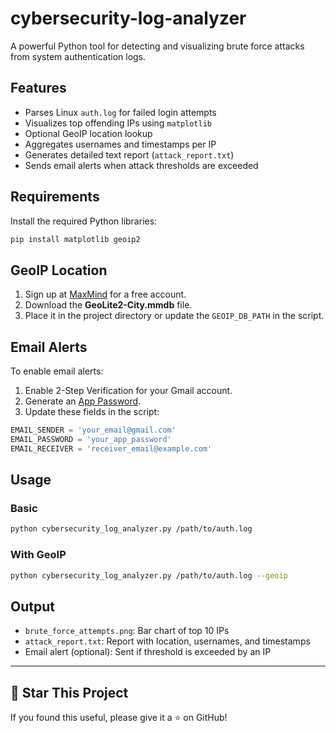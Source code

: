 # cybersecurity-log-analyzer

A powerful Python tool for detecting and visualizing brute force attacks from system authentication logs.

## Features

* Parses Linux `auth.log` for failed login attempts
* Visualizes top offending IPs using `matplotlib`
* Optional GeoIP location lookup
* Aggregates usernames and timestamps per IP
* Generates detailed text report (`attack_report.txt`)
* Sends email alerts when attack thresholds are exceeded

## Requirements

Install the required Python libraries:

```bash
pip install matplotlib geoip2
```

## GeoIP Location

1. Sign up at [MaxMind](https://www.maxmind.com) for a free account.
2. Download the **GeoLite2-City.mmdb** file.
3. Place it in the project directory or update the `GEOIP_DB_PATH` in the script.

## Email Alerts

To enable email alerts:

1. Enable 2-Step Verification for your Gmail account.
2. Generate an [App Password](https://myaccount.google.com/apppasswords).
3. Update these fields in the script:

```python
EMAIL_SENDER = 'your_email@gmail.com'
EMAIL_PASSWORD = 'your_app_password'
EMAIL_RECEIVER = 'receiver_email@example.com'
```

## Usage

### Basic

```bash
python cybersecurity_log_analyzer.py /path/to/auth.log
```

### With GeoIP

```bash
python cybersecurity_log_analyzer.py /path/to/auth.log --geoip
```

## Output

* `brute_force_attempts.png`: Bar chart of top 10 IPs
* `attack_report.txt`: Report with location, usernames, and timestamps
* Email alert (optional): Sent if threshold is exceeded by an IP


---

## 🌟 Star This Project

If you found this useful, please give it a ⭐️ on GitHub!
